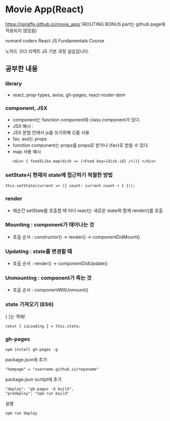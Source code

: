 # Movie App(React)

<https://jgiraffe.github.io/movie_app/> (ROUTING BONUS part는 github page에 적용되지 않았음)

nomard coders React JS Fundamentals Course

노마드 코더 리액트 JS 기본 과정 실습입니다.

## 공부한 내용

### library
- react, prop-types, axios, gh-pages, react-router-dom

### component, JSX
- component는 function component와 class component가 있다. 
- JSX 예시 : <Food fav = "kimchi" asd = {true} />
- JSX 문법 안에서 js를 쓰기위해 {}를 사용
- fav, asd는 props
- function component는 props를 props로 받거나 {fav}로 받을 수 있다.
- map 사용 예시

```
   <div> { foodILike.map(dish => (<Food key={dish.id} />))} </div>
```

### setState시 현재의 state에 접근하기 적절한 방법

```
this.setState(current => ({ count: current.count + 1 }));
```

### render 
- 매순간 setState를 호출할 때 마다 react는 새로운 state와 함께 render()를 호출

### Mounting : component가 태어나는 것

- 호출 순서 : constructor() -> render() -> componentDidMount()

### Updating : state를 변경할 때

- 호출 순서 : render() -> componentDidUpdate()

### Unmounting : component가 죽는 것

- 호출 순서 : componentWillUnmount()

### state 가져오기 (ES6)
{ }는 객체!
```
const { isLoading } = this.state;
```
### gh-pages

```
npm install gh-pages -g
```
package.json에 추가
```
"hompage" = "username.github.io/reponame"
```
package.json scrtipt에 추가
```
"deploy": "gh-pages -d build",
"predeploy": "npm run build"
```
실행
```
npm run deploy
```
